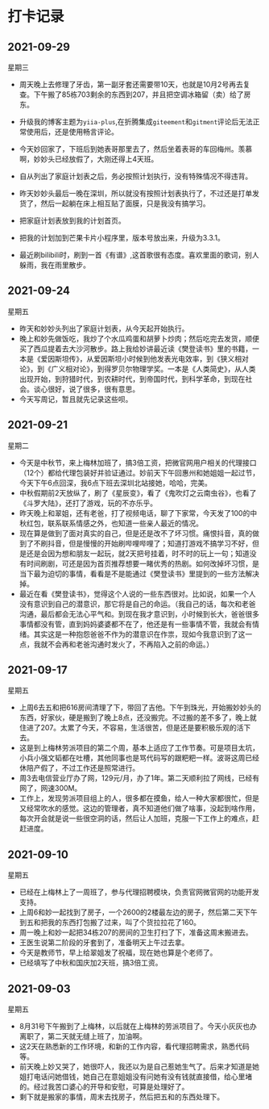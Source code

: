 # 打卡记录

## 2021-09-29

星期三

* 周天晚上去修理了牙齿，第一副牙套还需要带10天，也就是10月2号再去复查。下午搬了85栋703剩余的东西到207，并且把空调冰箱留（卖）给了房东。

* 升级我的博客主题为`yiia-plus`,在折腾集成`giteement`和`gitment`评论后无法正常使用后，还是使用畅言评论。

* 今天妙回家了，下班后到她表哥那里去了，然后坐着表哥的车回梅州。羡慕啊，妙妙头已经放假了，大刚还得上4天班。
* 自从列出了家庭计划表之后，务必按照计划执行，没有特殊情况不得违背。
* 昨天妙妙头最后一晚在深圳，所以就没有按照计划表执行了，不过还是打单发货了，然后一起躺在床上相互贴了面膜，只是我没有搞学习。
* 把家庭计划表放到我的计划首页。
* 把我的计划加到芒果卡片小程序里，版本号放出来，升级为3.3.1。
* 最近刷bilibili时，刷到一首《有谱》,这首歌很有态度。喜欢里面的歌词，别人躲雨，我在雨里散步。

## 2021-09-24

星期五

* 昨天和妙妙头列出了家庭计划表，从今天起开始执行。
* 晚上和妙先做饭吃，我炒了个水瓜鸡蛋和胡萝卜炒肉；然后吃完去发货，顺便买了西瓜提着去大沙河散步。路上我给妙讲最近读《樊登读书》里的书籍，一本是《爱因斯坦传》，从爱因斯坦小时候到他发表光电效率，到《狭义相对论》，到《广义相对论》，到得罗贝尔物理学奖。一本是《人类简史》，从人类出现开始，到狩猎时代，到农耕时代，到帝国时代，到科学革命，到现在社会。谈心很好，说了很多，很有意思。
* 今天写周记，暂且就先记录这些呗。

## 2021-09-21

星期二

* 今天是中秋节，来上梅林加班了，搞3倍工资，把微官网用户相关的代理接口（12个）都给代理包装好并验证通过。妙前天下午回惠州和她姐姐一起过节， 今天下午6点回深，我6点下班去深圳北站接她，哈哈，完美。
* 中秋假期前2天放纵了，刷了《星辰变》，看了《鬼吹灯之云南虫谷》，也看了《斗罗大陆》，还打了游戏，玩的不亦乐乎。
* 昨天晚上和翠姐，还有老爸，打了视频电话，聊了下家常，今天发了100的中秋红包，联系联系情感之外，也知道一些亲人最近的情况。
* 现在算是做到了面对真实的自己，但是还是改不了坏习惯。痛恨抖音，真的做到了不刷抖音，但是慢慢的开始刷哔哩哔哩了；知道打游戏不搞学习不好，但是还是会因为想和朋友一起玩，就2天把号挂着，时不时的玩上一句；知道没有时间刷剧，可还是因为首页推荐想要一睹优秀的热剧。如何改掉坏习惯，是当下最为迫切的事情，看看是不是能通过《樊登读书》里提到的一些方法解决掉。
* 最近在看《樊登读书》，觉得这个人说的一些东西很对。比如说，如果一个人没有意识到自己的潜意识，那它将是自己的命运。（我自己的话，每次和老爸沟通，最后都会无法心平气和。到现在我才意识到，小时候到长大，爸爸很多事情都没有管，直到妈妈婆婆都不在了，他还是有一些事情不管，我就会有情绪。其实这是一种抱怨爸爸不作为的潜意识在作祟，现如今我意识到了这一点，我就不会再和老爸沟通时发火了，不再陷入之前的命运。）

## 2021-09-17

星期五

* 上周6去五和把616房间清理了下，带回了吉他。下午到珠光，开始搬妙妙头的东西，好家伙，硬是搬到了晚上8点，还没搬完。不过搬的差不多了，晚上就住进了207。太累了今天，不容易，生活很苦，但是还是要积极乐观的活下去。
* 这是到上梅林劳派项目的第二个周，基本上适应了工作节奏。可是项目太坑，小兵小强文韬都在吐槽，其他同事也是骂代码写的跟粑粑一样。波哥这周已经休陪产假了，不过工作还是照常进行。
* 周3去电信营业厅办了网，129元/月，办了1年。第二天顺利拉了网线，已经有网了，网速300M。
* 工作上，发现劳派项目组上的人，很多都在摸鱼，给人一种大家都很忙，但是又经常吹水的感觉。这边的管理者，真不知道他们做了啥事，没起到啥作用，每次开会就是说一些很空洞的话，然后让人加班，克服一下工作上的难点，赶赶进度。

## 2021-09-10

星期五

* 已经在上梅林上了一周班了，参与代理招聘模块，负责官网微官网的功能开发支持。
* 上周6和妙一起找到了房子，一个2600的2楼最左边的房子，然后第二天下午到五和把我的东西打包搬了过来，叫了个货拉拉花了160。
* 周一晚上和妙一起把34栋207的房间的卫生打扫了下，准备这周末搬进去。
* 王医生说第二阶段的牙套到了，准备明天上午过去拿。
* 今天是教师节，早上给翠姐发了祝福，现在她也算是个老师了。
* 已经填写了中秋和国庆加2天班，搞3倍工资。

## 2021-09-03

星期五

* 8月31号下午搬到了上梅林，以后就在上梅林的劳派项目了。今天小灰灰也办离职了，第二天就无缝上班了，加油啊。
* 这2天在熟悉新的工作环境，和新的工作内容，看代理招聘需求，熟悉代码等。
* 前天晚上妙又哭了，她很吓人，我还以为是自己惹她生气了。后来才知道是她姐打电话问她借钱，她自己在意姐姐没有问她有没有钱就直接借，给心里堵的。经过我苦口婆心的开导和安慰，可算是处理好了。
* 剩下就是搬家的事情，周末去找房子，然后把五和的东西处理下。

